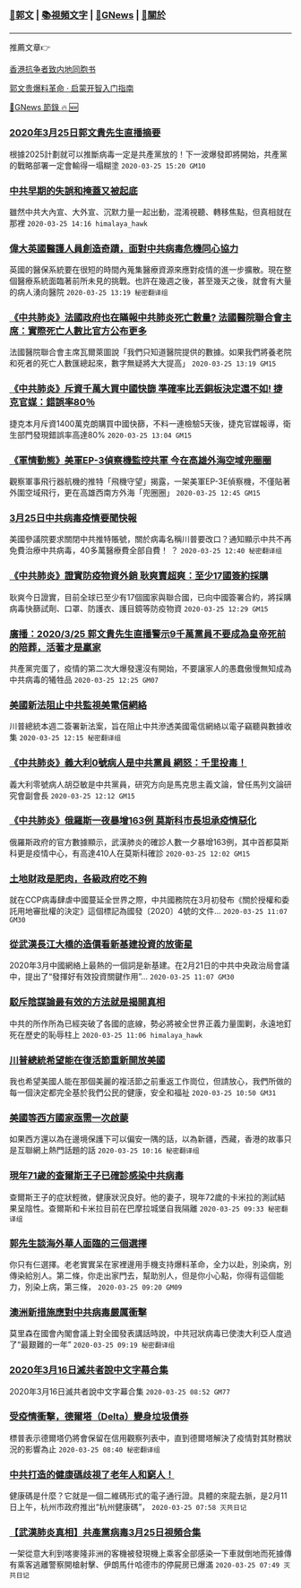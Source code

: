 ###  [:eagle:郭文](https://github.com/ourhimalayas/txt) | [:books:視頻文字](https://github.com/ourhimalayas/txt/blob/master/content/README.md) | [:newspaper:GNews](https://github.com/ourhimalayas/txt/blob/master/content/gnews/README.md) | [:pray:關於](https://github.com/ourhimalayas/home/tree/master/about)
---

推薦文章:point_right:

[香港抗争者致内地同胞书](https://github.com/ourhimalayas/news/blob/master/2019/08/a_letter_from_the_hong_kong_people.md)

[郭文贵爆料革命 · 启蒙开智入门指南](https://github.com/ourhimalayas/txt/issues/1)

[:newspaper:GNews 節錄 :fire: :new:](https://github.com/ourhimalayas/txt/blob/master/content/gnews/README.md) 



### [2020年3月25日郭文貴先生直播摘要](/content/gnews/1/README.md)

根據2025計劃就可以推斷病毒一定是共產黨放的！下一波爆發即將開始，共產黨的戰略部署一定會輸得一塌糊塗  `2020-03-25 15:20 GM10`

### [中共早期的失誤和掩蓋又被起底](/content/gnews/2/README.md)

雖然中共大內宣、大外宣、沉默力量一起出動，混淆視聽、轉移焦點，但真相就在那裡  `2020-03-25 14:16 himalaya_hawk`

### [偉大英國醫護人員創造奇蹟，面對中共病毒危機同心協力](/content/gnews/3/README.md)

英國的醫保系統要在很短的時間內蒐集醫療資源來應對疫情的進一步擴散。現在整個醫療系統面臨著前所未見的挑戰。也許在幾週之後，甚至幾天之後，就會有大量的病人湧向醫院  `2020-03-25 13:19 秘密翻译组`

### [《中共肺炎》法國政府也在瞞報中共肺炎死亡數量? 法國醫院聯合會主席：實際死亡人數比官方公布更多](/content/gnews/4/README.md)

法國醫院聯合會主席瓦爾萊圖說「我們只知道醫院提供的數據。如果我們將養老院和死者的死亡人數匯總起來，數字無疑將大大提高」  `2020-03-25 13:19 GM15`

### [《中共肺炎》斥資千萬大買中國快篩 準確率比丟銅板決定還不如! 捷克官媒：錯誤率80％](/content/gnews/5/README.md)

捷克本月斥資1400萬克朗購買中國快篩，不料一連檢驗5天後，捷克官媒報導，衛生部門發現錯誤率高達80%  `2020-03-25 13:04 GM15`

### [《軍情動態》美軍EP-3偵察機監控共軍 今在高雄外海空域兜圈圈](/content/gnews/6/README.md)

觀察軍事飛行器航機的推特「飛機守望」揭露，一架美軍EP-3E偵察機，不僅貼著外圍空域飛行，更在高雄西南方外海「兜圈圈」  `2020-03-25 12:45 GM15`

### [3月25日中共病毒疫情要聞快報](/content/gnews/7/README.md)

美國參議院要求關閉中共推特賬號，關於病毒名稱川普要改口？通知顯示中共不再免費治療中共病毒，40多萬醫療費全部自費！ ？  `2020-03-25 12:40 秘密翻译组`

### [《中共肺炎》證實防疫物資外銷 耿爽賣超爽：至少17國簽約採購](/content/gnews/8/README.md)

耿爽今日證實，目前全球已至少有17個國家與聯合國，已向中國簽署合約，將採購病毒快篩試劑、口罩、防護衣、護目鏡等防疫物資  `2020-03-25 12:29 GM15`

### [廣播：2020/3/25 郭文貴先生直播警示9千萬黨員不要成為皇帝死前的陪葬，活著才是贏家](/content/gnews/9/README.md)

共產黨完蛋了，疫情的第二次大爆發還沒有開始，不要讓家人的愚蠢傲慢無知成為中共病毒的犧牲品  `2020-03-25 12:25 GM07`

### [美國新法阻止中共監視美電信網絡](/content/gnews/10/README.md)

川普總統本週二簽署新法案，旨在阻止中共滲透美國電信網絡以電子竊聽與數據收集  `2020-03-25 12:15 秘密翻译组`

### [《中共肺炎》義大利0號病人是中共黨員 網怒：千里投毒！](/content/gnews/11/README.md)

義大利零號病人胡亞敏是中共黨員，研究方向是馬克思主義文論，曾任馬列文論研究會副會長  `2020-03-25 12:12 GM15`

### [《中共肺炎》俄羅斯一夜暴增163例 莫斯科市長坦承疫情惡化](/content/gnews/12/README.md)

俄羅斯政府的官方數據顯示，武漢肺炎的確診人數一夕暴增163例，其中首都莫斯科更是疫情中心，有高達410人在莫斯科確診  `2020-03-25 12:02 GM15`

### [土地財政是肥肉，各級政府吃不夠](/content/gnews/13/README.md)

就在CCP病毒肆虐中國蔓延全世界之際，中共國務院在3月初發布《關於授權和委託用地審批權的決定》這個標記為國發〔2020〕4號的文件...  `2020-03-25 11:07 GM30`

### [從武漢長江大橋的造價看新基建投資的放衛星](/content/gnews/14/README.md)

2020年3月中國網絡上最熱的一個詞是新基建。在2月21日的中共中央政治局會議中，提出了“發揮好有效投資關鍵作用”...  `2020-03-25 11:07 GM30`

### [駁斥陰謀論最有效的方法就是揭開真相](/content/gnews/15/README.md)

中共的所作所為已經突破了各國的底線，勢必將被全世界正義力量圍剿，永遠地釘死在歷史的恥辱柱上  `2020-03-25 11:06 himalaya_hawk`

### [川普總統希望能在復活節重新開放美國](/content/gnews/16/README.md)

我也希望美國人能在那個美麗的複活節之前重返工作崗位，但請放心，我們所做的每一個決定都完全基於我們公民的健康，安全和福祉  `2020-03-25 10:50 GM31`

### [美國等西方國家亟需一次啟蒙](/content/gnews/17/README.md)

如果西方還以為在邊境保護下可以偏安一隅的話，以為新疆，西藏，香港的故事只是互聯網上熱門話題的話  `2020-03-25 10:16 秘密翻译组`

### [現年71歲的查爾斯王子已確診感染中共病毒](/content/gnews/18/README.md)

查爾斯王子的症狀輕微，健康狀況良好。他的妻子，現年72歲的卡米拉的測試結果呈陰性。查爾斯和卡米拉目前在巴摩拉城堡自我隔離  `2020-03-25 09:33 秘密翻译组`

### [郭先生談海外華人面臨的三個選擇](/content/gnews/19/README.md)

你只有仨選擇。老老實實呆在家裡邊用手機支持爆料革命，全力以赴，別染病，別傳染給別人。第二條，你走出家門去，幫助別人，但是你小心點，你得有這個能力，別染上病，第三條，  `2020-03-25 09:20 GM09`

### [澳洲新措施應對中共病毒嚴厲衝擊](/content/gnews/20/README.md)

莫里森在國會內閣會議上對全國發表講話時說，中共冠狀病毒已使澳大利亞人度過了“最艱難的一年”  `2020-03-25 09:19 秘密翻译组`

### [2020年3月16日滅共者說中文字幕合集](/content/gnews/21/README.md)

2020年3月16日滅共者說中文字幕合集  `2020-03-25 08:52 GM77`

### [受疫情衝擊，德爾塔（Delta）變身垃圾債券](/content/gnews/22/README.md)

標普表示德爾塔仍將會保留在信用觀察列表中，直到德爾塔解決了疫情對其財務狀況的影響為止  `2020-03-25 08:40 秘密翻译组`

### [中共打造的健康碼歧視了老年人和窮人！](/content/gnews/23/README.md)

健康碼是什麼？它就是一個二維碼形式的電子通行證。具體的來龍去脈，是2月11日上午，杭州市政府推出“杭州健康碼”，  `2020-03-25 07:58 灭共日记`

### [【武漢肺炎真相】共產黨病毒3月25日視頻合集](/content/gnews/24/README.md)

一架從意大利到喀麥隆非洲的客機被發現機上乘客全部感染一下車就倒地而死據傳有乘客逃離警察開槍射擊、伊朗馬什哈德市的停屍房已爆滿  `2020-03-25 07:49 灭共日记`

